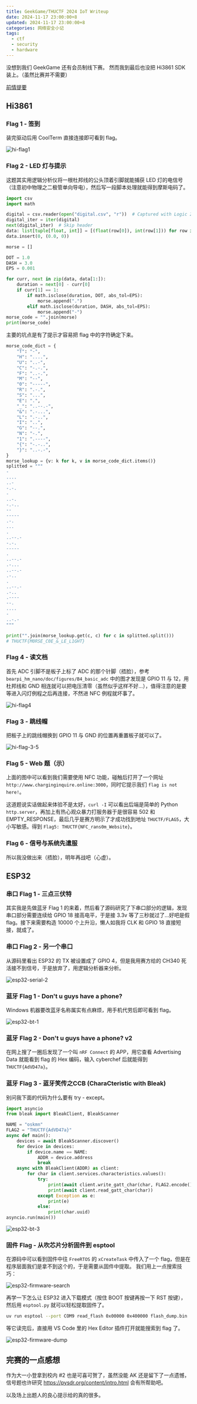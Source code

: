 ```yaml
---
title: GeekGame/THUCTF 2024 IoT Writeup
date: 2024-11-17 23:00:00+8
updated: 2024-11-17 23:00:00+8
categories: 网络安全小记
tags:
  - ctf
  - security
  - hardware
---
```


没想到我们 GeekGame 还有会员制线下赛。
然而我到最后也没把 Hi3861 SDK 装上。（虽然比赛并不需要）

<!-- more -->

[前情提要](./geekgame-2024.md)

## Hi3861

### Flag 1 - 签到

装完驱动后用 CoolTerm 直接连接即可看到 flag。

![hi-flag1](./geekgame-2024-iot.assets/hi-flag1.png)


### Flag 2 - LED 灯与提示

这题其实用逻辑分析仪将一根杜邦线的公头顶着引脚就能捕获 LED 灯的电信号（注意初中物理之二极管单向导电），然后写一段脚本处理就能得到摩斯电码了。

```python
import csv
import math

digital = csv.reader(open("digital.csv", "r"))  # Captured with Logic 2
digital_iter = iter(digital)
next(digital_iter)  # Skip header
data: list[tuple[float, int]] = [(float(row[0]), int(row[1])) for row in digital_iter]
data.insert(0, (0.0, 0))

morse = []

DOT = 1.0
DASH = 3.0
EPS = 0.001

for curr, next in zip(data, data[1:]):
    duration = next[0] - curr[0]
    if curr[1] == 1:
        if math.isclose(duration, DOT, abs_tol=EPS):
            morse.append(".")
        elif math.isclose(duration, DASH, abs_tol=EPS):
            morse.append("-")
morse_code = "".join(morse)
print(morse_code)
```

主要的坑点是有了提示才容易把 flag 中的字符确定下来。

```python
morse_code_dict = {
    "T": "-",
    "H": "....",
    "U": "..-",
    "C": "-.-.",
    "F": "..-.",
    "M": "--",
    "0": "-----",
    "R": ".-.",
    "S": "...",
    "E": ".",
    "_": "..--.-",
    "&": ".-...",
    "L": ".-..",
    "I": "..",
    "G": "--.",
    "N": "-.",
    "1": ".----",
    "{": "-.-..",
    "}": "..-.-",
}
morse_lookup = {v: k for k, v in morse_code_dict.items()}
splitted = """
-
....
..-
-.-.
-
..-.
-.-..
--
-----
.-.
...
.
..--.-
-.-.
-----
.
..--.-
.-...
..--.-
.-..
.
..--.-
.-..
.----
--.
....
-
..-.-
"""

print("".join(morse_lookup.get(c, c) for c in splitted.split()))
# THUCTF{M0RSE_C0E_&_LE_L1GHT}
```

### Flag 4 - 读文档

首先 ADC 引脚不是板子上标了 ADC 的那个针脚（捂脸），参考 `bearpi_hm_nano/doc/figures/B4_basic_adc` 中的图才发现是 GPIO 11 与 12，用杜邦线和 GND 相连就可以把电压清零（虽然似乎这样不好...），值得注意的是要等进入闪灯例程之后再连接，不然进 NFC 例程就坏事了。

![hi-flag4](./geekgame-2024-iot.assets/hi-flag4.png)

### Flag 3 - 跳线帽

把板子上的跳线帽换到 GPIO 11 与 GND 的位置再重置板子就可以了。

![hi-flag-3-5](./geekgame-2024-iot.assets/hi-flag-3-5.png)

### Flag 5 - Web 题（示）

上面的图中可以看到我们需要使用 NFC 功能，碰触后打开了一个网址 `http://www.charginginquire.online:3000`，同时它提示我们 `flag is not here!`。

这道题说实话做起来体验不是太好，`curl -I` 可以看出后端是简单的 Python `http.server`，再加上有热心观众暴力打服务器于是很容易 502 和 EMPTY_RESPONSE，最后几乎是赛方明示了才成功找到地址 `THUCTF/FLAG5`，大小写敏感。得到 `Flag5: THUCTF{NFC_rans0m_Website}`。

### Flag 6 - 信号与系统先遣服

所以我没做出来（捂脸），明年再战吧（心虚）。

## ESP32

### 串口 Flag 1 - 三点三伏特

其实我是先做蓝牙 Flag 1 的来着，然后看了源码研究了下串口部分的逻辑，发现串口部分需要连续给 GPIO 18 接高电平，于是接 3.3v 等了三秒就过了...好吧是假 flag。接下来需要构造 10000 个上升沿，懒人如我将 CLK 和 GPIO 18 直接短接，就成了。

### 串口 Flag 2 - 另一个串口

从源码里看出 ESP32 的 TX 被设置成了 GPIO 4，但是我用赛方给的 CH340 死活接不到信号，于是放弃了，用逻辑分析器来分析。

![esp32-serial-2](./geekgame-2024-iot.assets/esp32-serial-2.png)

### 蓝牙 Flag 1 - Don't u guys have a phone?

Windows 机器要改蓝牙名称属实有点麻烦，用手机代劳后即可看到 flag。

![esp32-bt-1](./geekgame-2024-iot.assets/esp32-bt-1.png)

### 蓝牙 Flag 2 - Don't u guys have a phone? v2

在网上搜了一圈后发现了一个叫 `nRF Connect` 的 APP，用它查看 Advertising Data 就能看到 flag 的 Hex 编码，输入 cyberchef 后就能得到 `THUCTF{AdVD47a}`。

### 蓝牙 Flag 3 - 蓝牙笑传之CCB (CharaCteristic with Bleak)

别问我下面的代码为什么要有 try - except。

```python
import asyncio
from bleak import BleakClient, BleakScanner

NAME = "oskmn"
FLAG2 = "THUCTF{AdVD47a}"
async def main():
    devices = await BleakScanner.discover()
    for device in devices:
        if device.name == NAME:
            ADDR = device.address
            break
    async with BleakClient(ADDR) as client:
        for char in client.services.characteristics.values():
            try:
                print(await client.write_gatt_char(char, FLAG2.encode(), response=True))
                print(await client.read_gatt_char(char))
            except Exception as e:
                print(e)
            else:
                print(char.uuid)
asyncio.run(main())
```

![esp32-bt-3](./geekgame-2024-iot.assets/esp32-bt-3.png)

### 固件 Flag - 从吹芯片分析固件到 esptool

在源码中可以看到固件中往 `FreeRTOS` 的 `xCreateTask` 中传入了一个 flag，但是在程序层面我们是拿不到这个的，于是需要从固件中提取。
我们用上一点搜索技巧：

![esp32-firmware-search](./geekgame-2024-iot.assets/esp32-firmware-search.png)

再学一下怎么让 ESP32 进入下载模式（按住 BOOT 按键再按一下 RST 按键），然后用 `esptool.py` 就可以轻松提取固件了。

```bash
uv run esptool --port COM9 read_flash 0x00000 0x400000 flash_dump.bin
```

等它读完后，直接用 VS Code 里的 Hex Editor 插件打开就能搜索到 flag 了。

![esp32-firmware-dump](./geekgame-2024-iot.assets/esp32-firmware-dump.png)

## 完赛的一点感想

作为大一小登拿到校内 #2 也是可喜可贺了，虽然没能 AK 还是留下了一点遗憾，
信号题也许研究 https://pysdr.org/content/intro.html 会有所帮助吧。

以及场上出题人的良心提示给的真的很多。